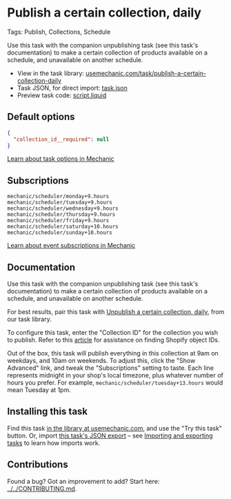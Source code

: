 # Publish a certain collection, daily

Tags: Publish, Collections, Schedule

Use this task with the companion unpublishing task (see this task's documentation) to make a certain collection of products available on a schedule, and unavailable on another schedule.

* View in the task library: [usemechanic.com/task/publish-a-certain-collection-daily](https://usemechanic.com/task/publish-a-certain-collection-daily)
* Task JSON, for direct import: [task.json](../../tasks/publish-a-certain-collection-daily.json)
* Preview task code: [script.liquid](./script.liquid)

## Default options

```json
{
  "collection_id__required": null
}
```

[Learn about task options in Mechanic](https://docs.usemechanic.com/article/471-task-options)

## Subscriptions

```liquid
mechanic/scheduler/monday+9.hours
mechanic/scheduler/tuesday+9.hours
mechanic/scheduler/wednesday+9.hours
mechanic/scheduler/thursday+9.hours
mechanic/scheduler/friday+9.hours
mechanic/scheduler/saturday+10.hours
mechanic/scheduler/sunday+10.hours
```

[Learn about event subscriptions in Mechanic](https://docs.usemechanic.com/article/408-subscriptions)

## Documentation

Use this task with the companion unpublishing task (see this task's documentation) to make a certain collection of products available on a schedule, and unavailable on another schedule.

For best results, pair this task with [Unpublish a certain collection, daily](https://usemechanic.com/task/unpublish-a-certain-collection-daily), from our task library.

To configure this task, enter the "Collection ID" for the collection you wish to publish. Refer to this [article](https://docs.usemechanic.com/article/360-how-do-i-find-an-id-for-a-product-collection-order-or-something-else) for assistance on finding Shopify object IDs.

Out of the box, this task will publish everything in this collection at 9am on weekdays, and 10am on weekends. To adjust this, click the "Show Advanced" link, and tweak the "Subscriptions" setting to taste. Each line represents midnight in your shop's local timezone, plus whatever number of hours you prefer. For example, `mechanic/scheduler/tuesday+13.hours` would mean Tuesday at 1pm.

## Installing this task

Find this task [in the library at usemechanic.com](https://usemechanic.com/task/publish-a-certain-collection-daily), and use the "Try this task" button. Or, import [this task's JSON export](../../tasks/publish-a-certain-collection-daily.json) – see [Importing and exporting tasks](https://docs.usemechanic.com/article/505-importing-and-exporting-tasks) to learn how imports work.

## Contributions

Found a bug? Got an improvement to add? Start here: [../../CONTRIBUTING.md](../../CONTRIBUTING.md).
